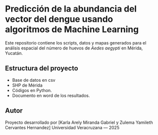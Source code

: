 # Predicción de la abundancia del vector del dengue usando algoritmos de Machine Learning
Este repositorio contiene los scripts, datos y mapas generados para el análisis espacial del número de huevos de *Aedes aegypti* en Mérida, Yucatán.

## Estructura del proyecto
- Base de datos en csv
- SHP de Mérida 
- Códigos en Python.
- Documento en word de los resultados.

## Autor
Proyecto desarrollado por [Karla Arely Miranda Gabriel y Zulema Yamileth Cervantes Hernandez]
Universidad Veracruzana — 2025
